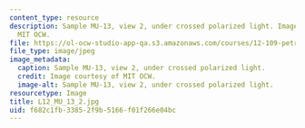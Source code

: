 ```yaml
---
content_type: resource
description: Sample MU-13, view 2, under crossed polarized light. Image courtesy of
  MIT OCW.
file: https://ol-ocw-studio-app-qa.s3.amazonaws.com/courses/12-109-petrology-fall-2005/f682c1fb33852f9b5166f01f266e04bc_L12_MU_13_2.jpg
file_type: image/jpeg
image_metadata:
  caption: Sample MU-13, view 2, under crossed polarized light.
  credit: Image courtesy of MIT OCW.
  image-alt: Sample MU-13, view 2, under crossed polarized light.
resourcetype: Image
title: L12_MU_13_2.jpg
uid: f682c1fb-3385-2f9b-5166-f01f266e04bc
---
```

